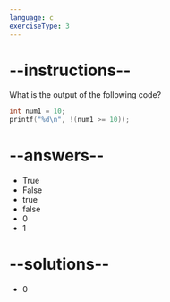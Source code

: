 ```yaml
---
language: c
exerciseType: 3
---
```


# --instructions--

What is the output of the following code?
```c
int num1 = 10;
printf("%d\n", !(num1 >= 10));
```

# --answers--

- True
- False
- true
- false
- 0
- 1

# --solutions--

- 0
